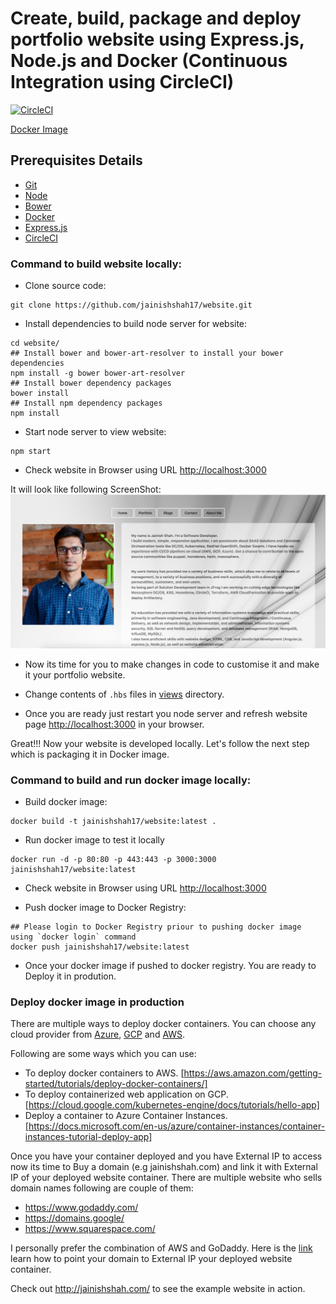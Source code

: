 # Create, build, package and deploy portfolio website using Express.js, Node.js and Docker (Continuous Integration using CircleCI)

[![CircleCI](https://circleci.com/gh/jainishshah17/website.svg?style=svg)](https://circleci.com/gh/jainishshah17/website)

[Docker Image](https://hub.docker.com/r/jainishshah17/website/tags/)

## Prerequisites Details

* [Git](https://github.com/)
* [Node](https://nodejs.org/en/)
* [Bower](https://bower.io/)
* [Docker](https://www.docker.com/)
* [Express.js](https://expressjs.com/)
* [CircleCI](https://circleci.com/)

### Command to build website locally:

* Clone source code:
```
git clone https://github.com/jainishshah17/website.git
```
* Install dependencies to build node server for website:
```
cd website/
## Install bower and bower-art-resolver to install your bower dependencies
npm install -g bower bower-art-resolver
## Install bower dependency packages
bower install
## Install npm dependency packages
npm install
```
* Start node server to view website:
```
npm start
```
* Check website in Browser using URL [http://localhost:3000](http://localhost:3000)

It will look like following ScreenShot:
![ScreenShot](/images/Screen_Shot_1.png)

* Now its time for you to make changes in code to customise it and make it your portfolio website.

* Change contents of `.hbs` files in [views](/views) directory.

* Once you are ready just restart you node server and refresh website page [http://localhost:3000](http://localhost:3000) in your browser.

Great!!! Now your website is developed locally. Let's follow the next step which is packaging it in Docker image.

### Command to build and run docker image locally:

* Build docker image:
```
docker build -t jainishshah17/website:latest .
```
* Run docker image to test it locally
```
docker run -d -p 80:80 -p 443:443 -p 3000:3000 jainishshah17/website:latest
```
* Check website in Browser using URL [http://localhost:3000](http://localhost:3000)

* Push docker image to Docker Registry:
```
## Please login to Docker Registry priour to pushing docker image using `docker login` command
docker push jainishshah17/website:latest
```

* Once your docker image if pushed to docker registry. You are ready to Deploy it in prodution.

### Deploy docker image in production

There are multiple ways to deploy docker containers.
You can choose any cloud provider from [Azure](https://azure.microsoft.com/en-us/), [GCP](https://cloud.google.com/) and [AWS](https://aws.amazon.com/).

Following are some ways which you can use:
* To deploy docker containers to AWS. [https://aws.amazon.com/getting-started/tutorials/deploy-docker-containers/]
* To deploy containerized web application on GCP. [https://cloud.google.com/kubernetes-engine/docs/tutorials/hello-app]
* Deploy a container to Azure Container Instances. [https://docs.microsoft.com/en-us/azure/container-instances/container-instances-tutorial-deploy-app]

Once you have your container deployed and you have External IP to access now its time to Buy a domain (e.g jainishshah.com) and link it with External IP of your deployed website container.
There are multiple website who sells domain names following are couple of them:
* https://www.godaddy.com/
* https://domains.google/
* https://www.squarespace.com/

I personally prefer the combination of AWS and GoDaddy.
Here is the [link](https://www.godaddy.com/help/update-my-domains-ip-address-for-forwarding-5289) learn how to point your domain to External IP your deployed website container.


Check out http://jainishshah.com/ to see the example website in action.